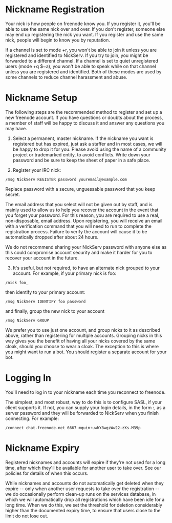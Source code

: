 # Nickname Registration
Your nick is how people on freenode know you. If you register it, you'll be able to use the same nick over and over. If you don't register, someone else may end up registering the nick you want. If you register and use the same nick, people will begin to know you by reputation.

If a channel is set to mode +r, you won't be able to join it unless you are registered and identified to NickServ. If you try to join, you might be forwarded to a different channel. If a channel is set to quiet unregistered users (mode +q $~a), you won't be able to speak while on that channel unless you are registered and identified. Both of these modes are used by some channels to reduce channel harassment and abuse.

# Nickname Setup
The following steps are the recommended method to register and set up a new freenode account. If you have questions or doubts about the process, a member of staff will be happy to discuss it and answer any questions you may have.

1. Select a permanent, master nickname. If the nickname you want is registered but has expired, just ask a staffer and in most cases, we will be happy to drop it for you. Please avoid using the name of a community project or trademarked entity, to avoid conflicts. Write down your password and be sure to keep the sheet of paper in a safe place.

2. Register your IRC nick:

```
/msg NickServ REGISTER password youremail@example.com
```

Replace password with a secure, unguessable password that you keep secret.

The email address that you select will not be given out by staff, and is mainly used to allow us to help you recover the account in the event that you forget your password. For this reason, you are required to use a real, non-disposable, email address. Upon registering, you will receive an email with a verification command that you will need to run to complete the registration process. Failure to verify the account will cause it to be automatically dropped after about 24 hours.

We do not recommend sharing your NickServ password with anyone else as this could compromise account security and make it harder for you to recover your account in the future.

3. It's useful, but not required, to have an alternate nick grouped to your account. For example, if your primary nick is foo:

```
/nick foo_
```

then identify to your primary account:

```
/msg NickServ IDENTIFY foo password
```

and finally, group the new nick to your account

```
/msg NickServ GROUP
```

We prefer you to use just one account, and group nicks to it as described above, rather than registering for multiple accounts. Grouping nicks in this way gives you the benefit of having all your nicks covered by the same cloak, should you choose to wear a cloak. The exception to this is where you might want to run a bot. You should register a separate account for your bot.

# Logging In
You'll need to log in to your nickname each time you reconnect to freenode.

The simplest, and most robust, way to do this is to configure SASL, if your client supports it. If not, you can supply your login details, in the form <account>:<password>, as a server password and they will be forwarded to NickServ when you finish connecting. For example:

```
/connect chat.freenode.net 6667 mquin:uwhY8wgzWw22-zXs.M39p
```

# Nickname Expiry
Registered nicknames and accounts will expire if they're not used for a long time, after which they'll be available for another user to take over. See our policies for details of when this occurs.

While nicknames and accounts do not automatically get deleted when they expire -- only when another user requests to take over the registration -- we do occasionally perform clean-up runs on the services database, in which we will automatically drop all registrations which have been idle for a long time. When we do this, we set the threshold for deletion considerably higher than the documented expiry time, to ensure that users close to the limit do not lose out.

